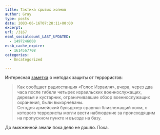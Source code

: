 ```yaml
---
title: Тактика срытых холмов
author: Gray
type: posts
date: 2003-06-16T07:28:11+00:00
excerpt:
url: /3167
esml_socialcount_LAST_UPDATED:
  - 1497246608
essb_cache_expire:
  - 1614567708
categories:
  - Uncategorized

---
```








Интересная <a href="http://www.cursorinfo.co.il/index.php?datenow=2003-06-09#13:57:00" target="_blank">заметка</a> о методах защиты от террористов:

> Как сообщает радиостанция &laquo;Голос Израиля&raquo;, вчера, через два часа после гибели четырех израильских военнослужащих, деревья и кустарник, ограничивавшие обзор военнослужащих охранения, были выкорчеваны.  
> Сегодня армейский бульдозер сравнял близлежащий холм, с которого террористы могли вести наблюдение за происходящим на пропускном пункте и въезде на базу.

До выжженной земли пока дело не дошло. Пока.